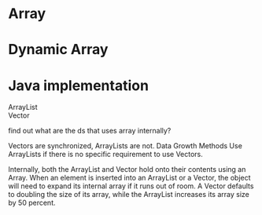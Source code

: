 # Array

# Dynamic Array

# Java implementation

ArrayList  
Vector  

find out what are the ds that uses array internally?


Vectors are synchronized, ArrayLists are not.
Data Growth Methods
Use ArrayLists if there is no specific requirement to use Vectors.

Internally, both the ArrayList and Vector hold onto their contents using an Array. When an element is inserted into an ArrayList or a Vector, 
the object will need to expand its internal array if it runs out of room. 
A Vector defaults to doubling the size of its array, while the ArrayList increases its array size by 50 percent.
